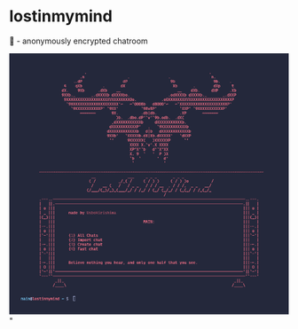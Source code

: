 # lostinmymind
🌃 - anonymously encrypted chatroom 

![image](https://github.com/UsboKirishima/lostinmymind/blob/main/assets/main.png)"